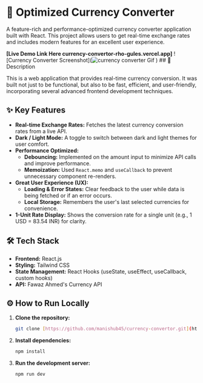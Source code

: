 # 🚀 Optimized Currency Converter

A feature-rich and performance-optimized currency converter application built with React. This project allows users to get real-time exchange rates and includes modern features for an excellent user experience.

**[Live Demo Link Here currency-convertor-rho-gules.vercel.app]** ![Currency Converter Screenshot](![currency converter Gif](https://github.com/user-attachments/assets/6847de23-852c-44cb-8991-ced7da3ff10d)
) ## 📜 Description

This is a web application that provides real-time currency conversion. It was built not just to be functional, but also to be fast, efficient, and user-friendly, incorporating several advanced frontend development techniques.

## ✨ Key Features

-   **Real-time Exchange Rates:** Fetches the latest currency conversion rates from a live API.
-   **Dark / Light Mode:** A toggle to switch between dark and light themes for user comfort.
-   **Performance Optimized:**
    -   **Debouncing:** Implemented on the amount input to minimize API calls and improve performance.
    -   **Memoization:** Used `React.memo` and `useCallback` to prevent unnecessary component re-renders.
-   **Great User Experience (UX):**
    -   **Loading & Error States:** Clear feedback to the user while data is being fetched or if an error occurs.
    -   **Local Storage:** Remembers the user's last selected currencies for convenience.
-   **1-Unit Rate Display:** Shows the conversion rate for a single unit (e.g., 1 USD = 83.54 INR) for clarity.

## 🛠️ Tech Stack

-   **Frontend:** React.js
-   **Styling:** Tailwind CSS
-   **State Management:** React Hooks (useState, useEffect, useCallback, custom hooks)
-   **API:** Fawaz Ahmed's Currency API

## ⚙️ How to Run Locally

1.  **Clone the repository:**
    ```bash
    git clone [https://github.com/manishub45/currency-convertor.git](https://github.com/manishub45/currency-convertor.git)
    ```
2.  **Install dependencies:**
    ```bash
    npm install
    ```
3.  **Run the development server:**
    ```bash
    npm run dev
    ```
